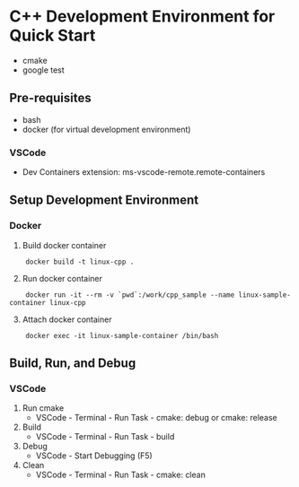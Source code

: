 # C++ Development Environment for Quick Start
* cmake
* google test
## Pre-requisites
* bash
* docker (for virtual development environment)
### VSCode
* Dev Containers extension: ms-vscode-remote.remote-containers

## Setup Development Environment
### Docker
1. Build docker container
```
    docker build -t linux-cpp .
```
2. Run docker container
```
    docker run -it --rm -v `pwd`:/work/cpp_sample --name linux-sample-container linux-cpp
```
3. Attach docker container
```
    docker exec -it linux-sample-container /bin/bash
```

## Build, Run, and Debug
### VSCode
1. Run cmake
    * VSCode - Terminal - Run Task - cmake: debug or cmake: release
2. Build
    * VSCode - Terminal - Run Task - build
3. Debug
    * VSCode - Start Debugging (F5)
4. Clean
    * VSCode - Terminal - Run Task - cmake: clean


